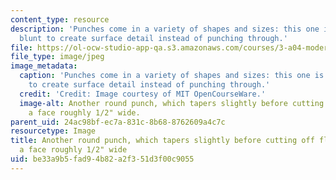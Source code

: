 ```yaml
---
content_type: resource
description: 'Punches come in a variety of shapes and sizes: this one is large and
  blunt to create surface detail instead of punching through.'
file: https://ol-ocw-studio-app-qa.s3.amazonaws.com/courses/3-a04-modern-blacksmithing-and-physical-metallurgy-fall-2008/be33a9b5fad94b82a2f351d3f00c9055_044.jpg
file_type: image/jpeg
image_metadata:
  caption: 'Punches come in a variety of shapes and sizes: this one is large and blunt
    to create surface detail instead of punching through.'
  credit: 'Credit: Image courtesy of MIT OpenCourseWare.'
  image-alt: Another round punch, which tapers slightly before cutting off flat, leaving
    a face roughly 1/2" wide.
parent_uid: 24ac98bf-ec7a-831c-8b68-8762609a4c7c
resourcetype: Image
title: Another round punch, which tapers slightly before cutting off flat, leaving
  a face roughly 1/2" wide
uid: be33a9b5-fad9-4b82-a2f3-51d3f00c9055
---
```

